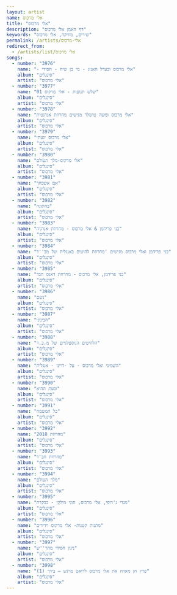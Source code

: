 ```yaml
---
layout: artist
name: אלי מרכוס
title: "אלי מרכוס"
description: "דף האמן אלי מרכוס"
keywords: "שירים, מוזיקה, אלי מרכוס"
permalink: /artists/אלי-מרכוס
redirect_from:
  - /artists/list/אלי מרכוס
songs:
  - number: "3976"
    name: "- אלי מרכוס ובערל האניג - מי בן שיח - חסידי"
    album: "סינגלים"
    artist: "אלי מרכוס"
  - number: "3977"
    name: "01 שלש תנועות - אלי מרקוס"
    album: "סינגלים"
    artist: "אלי מרכוס"
  - number: "3978"
    name: "אלי מרכוס ומשה טישלר מגישים מחרוזת אנרגטית"
    album: "סינגלים"
    artist: "אלי מרכוס"
  - number: "3979"
    name: "אלי מרכוס יגעתי"
    album: "סינגלים"
    artist: "אלי מרכוס"
  - number: "3980"
    name: "אלי מרקוס-מלך העולם"
    album: "סינגלים"
    artist: "אלי מרכוס"
  - number: "3981"
    name: "אם אשכחך"
    album: "סינגלים"
    artist: "אלי מרכוס"
  - number: "3982"
    name: "בחתונה"
    album: "סינגלים"
    artist: "אלי מרכוס"
  - number: "3983"
    name: "בני פרידמן & אלי מרכוס - מחרוזת אנרגיה"
    album: "סינגלים"
    artist: "אלי מרכוס"
  - number: "3984"
    name: "בני פרידמן ואלי מרכוס מגישים 'מחרוזת להיטים באנגלית של מב''ד"
    album: "סינגלים"
    artist: "אלי מרכוס"
  - number: "3985"
    name: "בני פרידמן, אלי מרכוס - מחרוזת דאנס חבד"
    album: "סינגלים"
    artist: "אלי מרכוס"
  - number: "3986"
    name: "גשם"
    album: "סינגלים"
    artist: "אלי מרכוס"
  - number: "3987"
    name: "הבינוני"
    album: "סינגלים"
    artist: "אלי מרכוס"
  - number: "3988"
    name: "הלהיטים הנוסטלגיים של מ.ב.ד"
    album: "סינגלים"
    artist: "אלי מרכוס"
  - number: "3989"
    name: "השמיני ואלי מרכוס - על -חיינו - אנגלית"
    album: "סינגלים"
    artist: "אלי מרכוס"
  - number: "3990"
    name: "ובעת ההיא"
    album: "סינגלים"
    artist: "אלי מרכוס"
  - number: "3991"
    name: "כל המשמח"
    album: "סינגלים"
    artist: "אלי מרכוס"
  - number: "3992"
    name: "מחרוזת 2018"
    album: "סינגלים"
    artist: "אלי מרכוס"
  - number: "3993"
    name: "מחרוזת חב'ד"
    album: "סינגלים"
    artist: "אלי מרכוס"
  - number: "3994"
    name: "מלך העולם"
    album: "סינגלים"
    artist: "אלי מרכוס"
  - number: "3995"
    name: "מנדי ג'רופי, אלי מרכוס, חוני מילקי - כבקרת"
    album: "סינגלים"
    artist: "אלי מרכוס"
  - number: "3996"
    name: "מתנות קטנות- אלי מרקוס וידידים"
    album: "סינגלים"
    artist: "אלי מרכוס"
  - number: "3997"
    name: "ניגון חסידי מהר''ש"
    album: "סינגלים"
    artist: "אלי מרכוס"
  - number: "3998"
    name: "פרץ חן מארח את אלי מרכוס לדואט מרגש – בידך (1)"
    album: "סינגלים"
    artist: "אלי מרכוס"
---
```

